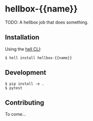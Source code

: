 hellbox-{{name}}
================

TODO: A hellbox job that does something.

Installation
------------

Using the [hell CLI](https://github.com/hellboxpy/hell#installation):

```shell
$ hell install hellbox-{{name}}
```

Development
-----------

```shell
$ pip install -e .
$ pytest
```

Contributing
------------

To come...